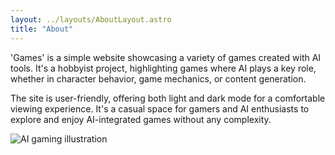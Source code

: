 ```yaml
---
layout: ../layouts/AboutLayout.astro
title: "About"
---
```


'Games' is a simple website showcasing a variety of games created with AI tools. It's a hobbyist project, highlighting games where AI plays a key role, whether in character behavior, game mechanics, or content generation.

The site is user-friendly, offering both light and dark mode for a comfortable viewing experience. It's a casual space for gamers and AI enthusiasts to explore and enjoy AI-integrated games without any complexity.

<div class="pt-8">
  <img src="/assets/main.png" class="sm:w-1/2 mx-auto" alt="AI gaming illustration">
</div>

